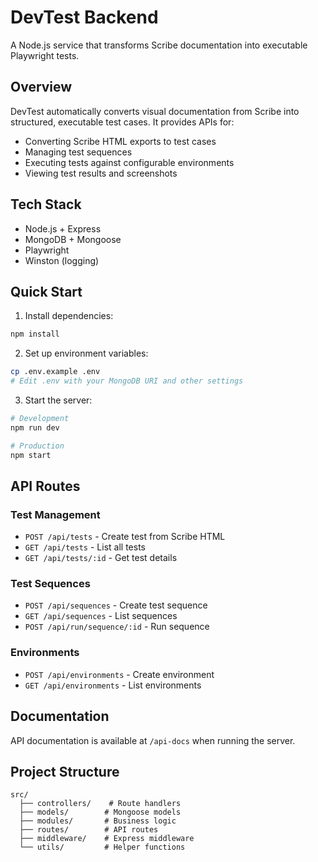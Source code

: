 # DevTest Backend

A Node.js service that transforms Scribe documentation into executable Playwright tests.

## Overview

DevTest automatically converts visual documentation from Scribe into structured, executable test cases. It provides APIs for:

- Converting Scribe HTML exports to test cases
- Managing test sequences
- Executing tests against configurable environments
- Viewing test results and screenshots

## Tech Stack

- Node.js + Express
- MongoDB + Mongoose
- Playwright
- Winston (logging)

## Quick Start

1. Install dependencies:

```bash
npm install
```

2. Set up environment variables:

```bash
cp .env.example .env
# Edit .env with your MongoDB URI and other settings
```

3. Start the server:

```bash
# Development
npm run dev

# Production
npm start
```

## API Routes

### Test Management

- `POST /api/tests` - Create test from Scribe HTML
- `GET /api/tests` - List all tests
- `GET /api/tests/:id` - Get test details

### Test Sequences

- `POST /api/sequences` - Create test sequence
- `GET /api/sequences` - List sequences
- `POST /api/run/sequence/:id` - Run sequence

### Environments

- `POST /api/environments` - Create environment
- `GET /api/environments` - List environments

## Documentation

API documentation is available at `/api-docs` when running the server.

## Project Structure

```
src/
  ├── controllers/    # Route handlers
  ├── models/        # Mongoose models
  ├── modules/       # Business logic
  ├── routes/        # API routes
  ├── middleware/    # Express middleware
  └── utils/         # Helper functions
```
